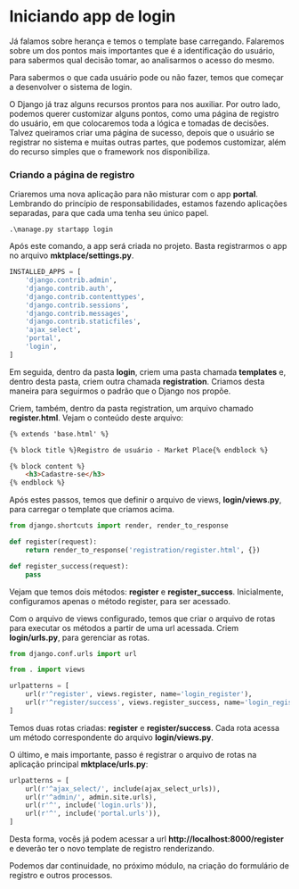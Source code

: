 # Iniciando app de login

Já falamos sobre herança e temos o template base carregando. Falaremos sobre um dos pontos mais importantes que é a identificação do usuário, para sabermos qual decisão tomar, ao analisarmos o acesso do mesmo.

Para sabermos o que cada usuário pode ou não fazer, temos que começar a desenvolver o sistema de login.

O Django já traz alguns recursos prontos para nos auxiliar. Por outro lado, podemos querer customizar alguns pontos, como uma página de registro do usuário, em que colocaremos toda a lógica e tomadas de decisões. Talvez queiramos criar uma página de sucesso, depois que o usuário se registrar no sistema e muitas outras partes, que podemos customizar, além do recurso simples que o framework nos disponibiliza.

### Criando a página de registro

Criaremos uma nova aplicação para não misturar com o app **portal**. Lembrando do princípio de responsabilidades, estamos fazendo aplicações separadas, para que cada uma tenha seu único papel.

`.\manage.py startapp login`

Após este comando, a app será criada  no projeto. Basta registrarmos o app no arquivo **mktplace/settings.py**.

```python
INSTALLED_APPS = [
    'django.contrib.admin',
    'django.contrib.auth',
    'django.contrib.contenttypes',
    'django.contrib.sessions',
    'django.contrib.messages',
    'django.contrib.staticfiles',
    'ajax_select',
    'portal',
    'login',
]
```

Em seguida, dentro da pasta **login**, criem uma pasta chamada **templates** e, dentro desta pasta, criem outra chamada **registration**. Criamos desta maneira para seguirmos o padrão que o Django nos propõe.

Criem, também, dentro da pasta registration, um arquivo chamado **register.html**. Vejam o conteúdo deste arquivo:

```html
{% extends 'base.html' %}

{% block title %}Registro de usuário - Market Place{% endblock %}

{% block content %}
    <h3>Cadastre-se</h3>
{% endblock %}
```

Após estes passos, temos que definir o arquivo de views, **login/views.py**, para carregar o template que criamos acima.

```python
from django.shortcuts import render, render_to_response

def register(request):
    return render_to_response('registration/register.html', {})

def register_success(request):
    pass
```

Vejam que temos dois métodos: **register** e **register_success**. Inicialmente, configuramos apenas o método register, para ser acessado.

Com o arquivo de views configurado, temos que criar o arquivo de rotas para executar os métodos a partir de uma url acessada. Criem **login/urls.py**, para gerenciar as rotas.

```python
from django.conf.urls import url

from . import views

urlpatterns = [
    url(r'^register', views.register, name='login_register'),
    url(r'^register/success', views.register_success, name='login_register_success'),
]
```

Temos duas rotas criadas: **register** e **register/success**. Cada rota acessa um método correspondente do arquivo **login/views.py**. 

O último, e mais importante, passo é registrar o arquivo de rotas na aplicação principal **mktplace/urls.py**:

```python
urlpatterns = [
    url(r'^ajax_select/', include(ajax_select_urls)),
    url(r'^admin/', admin.site.urls),
    url(r'^', include('login.urls')),
    url(r'^', include('portal.urls')),
]
```

Desta forma, vocês já podem acessar a url **http://localhost:8000/register** e deverão ter o novo template de registro renderizando.

Podemos dar continuidade, no próximo módulo, na criação do formulário de registro e outros processos.